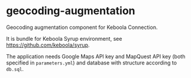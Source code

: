 geocoding-augmentation
================

Geocoding augmentation component for Keboola Connection. 

It is bundle for Keboola Syrup environment, see https://github.com/keboola/syrup.

The application needs Google Maps API key and MapQuest API key (both specified in `parameters.yml`) 
and database with structure according to `db.sql`.

